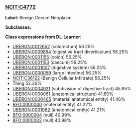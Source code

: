 
### [NCIT:C4772](http://purl.obolibrary.org/obo/NCIT_C4772)
**Label:** Benign Cecum Neoplasm

**Subclasses:** 

**Class expressions from DL-Learner:**

- [UBERON:0012652](http://purl.obolibrary.org/obo/UBERON_0012652) (colorectum) 56.25%
- [UBERON:0009854](http://purl.obolibrary.org/obo/UBERON_0009854) (digestive tract diverticulum) 56.25%
- [UBERON:0001155](http://purl.obolibrary.org/obo/UBERON_0001155) (colon) 56.25%
- [UBERON:0001153](http://purl.obolibrary.org/obo/UBERON_0001153) (caecum) 56.25%
- [UBERON:0001007](http://purl.obolibrary.org/obo/UBERON_0001007) (digestive system) 56.25%
- [UBERON:0000059](http://purl.obolibrary.org/obo/UBERON_0000059) (large intestine) 56.25%
- [NCIT:C36122](http://purl.obolibrary.org/obo/NCIT_C36122) (Benign Cellular Infiltrate) 56.25%
- Thing 52.26%
- [UBERON:0004921](http://purl.obolibrary.org/obo/UBERON_0004921) (subdivision of digestive tract) 45.85%
- [UBERON:0000061](http://purl.obolibrary.org/obo/UBERON_0000061) (anatomical structure) 41.60%
- [UBERON:0000465](http://purl.obolibrary.org/obo/UBERON_0000465) (material anatomical entity) 41.46%
- [BFO:0000040](http://purl.obolibrary.org/obo/BFO_0000040) (material entity) 41.22%
- [UBERON:0001062](http://purl.obolibrary.org/obo/UBERON_0001062) (anatomical entity) 41.21%
- [BFO:0000004](http://purl.obolibrary.org/obo/BFO_0000004) (null) 40.99%
- [BFO:0000002](http://purl.obolibrary.org/obo/BFO_0000002) (null) 40.98%


